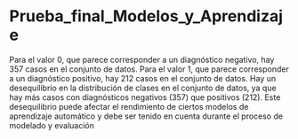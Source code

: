 # Prueba_final_Modelos_y_Aprendizaje
Para el valor 0, que parece corresponder a un diagnóstico negativo, hay 357 casos en el conjunto de datos. Para el valor 1, que parece corresponder a un diagnóstico positivo, hay 212 casos en el conjunto de datos.
Hay un desequilibrio en la distribución de clases en el conjunto de datos, ya que hay más casos con diagnósticos negativos (357) que positivos (212). Este desequilibrio puede afectar el rendimiento de ciertos modelos de aprendizaje automático y debe ser tenido en cuenta durante el proceso de modelado y evaluación
